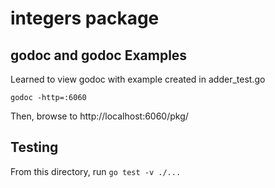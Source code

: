 # integers package

## godoc and godoc Examples
Learned to view godoc with example created in adder_test.go

```
godoc -http=:6060
```

Then, browse to http://localhost:6060/pkg/

## Testing

From this directory, run
`go test -v ./...`
